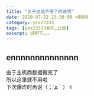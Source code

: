 ```yaml
---
title: "关于这站不用了的说明"
date: 2020-07-22 23:30:00 +0800
category: yzx23333
tags: [yzx23333发布,公告]
excerpt: 说明下。。。
---
```


## ennnnnnnnnnnnnn

由于主机商数据搬完了  
所以这里就不用啦  
下次爆炸时再说（；´д｀）ゞ